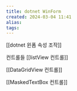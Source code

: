 ```yaml
---
title: dotnet WinForm
created: 2024-03-04 11:41
alias:
tags:
---
```

[[dotnet 윈폼 속성 조작]]


컨트롤들
[[listView 컨트롤]]

[[DataGridView 컨트롤]]

[[MaskedTextBox 컨트롤]]


